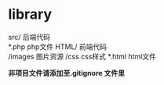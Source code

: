 # library
src/    后端代码  
    *.php       php文件
HTML/   前端代码  
    /images     图片资源
    /css        css样式
    *.html      html文件

**非项目文件请添加至.gitignore 文件里**
